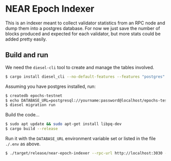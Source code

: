 # NEAR Epoch Indexer

This is an indexer meant to collect validator statistics from an RPC node and dump them into a postgres database. For now we just save the number of blocks produced and expected for each validator, but more stats could be added pretty easily.


## Build and run

We need the `diesel-cli` tool to create and manage the tables involved.

```bash
$ cargo install diesel_cli --no-default-features --features "postgres"
```

Assuming you have postgres installed, run:

```bash
$ createdb epochs-testnet
$ echo DATABASE_URL=postgresql://yourname:password@localhost/epochs-testnet >> .env
$ diesel migration run
```

Build the code...
```bash
$ sudo apt update && sudo apt-get install libpq-dev
$ cargo build --release
```

Run it with the `DATABASE_URL` environment variable set or listed in the file `./.env` as above.
```bash
$ ./target/release/near-epoch-indexer --rpc-url http://localhost:3030 --chain-id testnet
```
